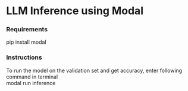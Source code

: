 # LLM Inference using Modal

### Requirements
pip install modal

### Instructions
To run the model on the validation set and get accuracy, enter following command in terminal
<br>
modal run inference
